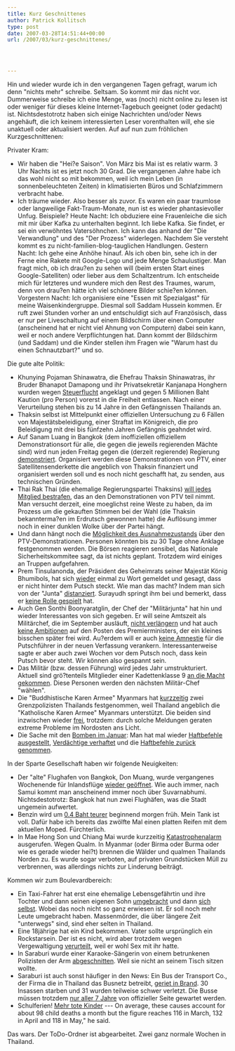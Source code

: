 ```yaml
---
title: Kurz Geschnittenes
author: Patrick Kollitsch
type: post
date: 2007-03-28T14:51:44+00:00
url: /2007/03/kurz-geschnittenes/




---
```

Hin und wieder wurde ich in den vergangenen Tagen gefragt, warum ich denn "nichts mehr" schreibe. Seltsam. So kommt mir das nicht vor. Dummerweise schreibe ich eine Menge, was (noch) nicht online zu lesen ist oder weniger für dieses kleine Internet-Tagebuch geeignet (oder gedacht) ist. Nichtsdestotrotz haben sich einige Nachrichten und/oder News angehäuft, die ich keinem interessierten Leser vorenthalten will, ehe sie unaktuell oder aktualisiert werden. Auf auf nun zum fröhlichen Kurzgeschnittenen:

Privater Kram:

  * Wir haben die "Hei?e Saison". Von März bis Mai ist es relativ warm. 3 Uhr Nachts ist es jetzt noch 30 Grad. Die vergangenen Jahre habe ich das wohl nicht so mit bekommen, weil ich mein Leben (in sonnenbeleuchteten Zeiten) in klimatisierten Büros und Schlafzimmern verbracht habe.
  * Ich träume wieder. Also besser als zuvor. Es waren ein paar traumlose oder langweilige Fakt-Traum-Monate, nun ist es wieder phantasievoller Unfug. Beispiele? Heute Nacht: Ich obduziere eine Frauenleiche die sich mit mir über Kafka zu unterhalten beginnt. Ich liebe Kafka. Sie findet, er sei ein verwöhntes Vatersöhnchen. Ich kann das anhand der "Die Verwandlung" und des "Der Prozess" widerlegen. Nachdem Sie versteht kommt es zu nicht-familien-blog-tauglichen Handlungen. Gestern Nacht: Ich gehe eine Anhöhe hinauf. Als ich oben bin, sehe ich in der Ferne eine Rakete mit Google-Logo und jede Menge Schaulustiger. Man fragt mich, ob ich drau?en zu sehen will (beim ersten Start eines Google-Satelliten) oder lieber aus dem Schaltzentrum. Ich entscheide mich für letzteres und wundere mich den Rest des Traumes, warum, denn von drau?en hätte ich viel schönere Bilder schie?en können. Vorgestern Nacht: Ich organisiere eine "Essen mit Spezialgast" für meine Waisenkindergruppe. Diesmal soll Saddam Hussein kommen. Er ruft zwei Stunden vorher an und entschuldigt sich auf Französisch, dass er nur per Liveschaltung auf einem Bildschirm über einen Computer (anscheinend hat er nicht viel Ahnung von Computern) dabei sein kann, weil er noch andere Verpflichtungen hat. Dann kommt der Bildschirm (und Saddam) und die Kinder stellen ihm Fragen wie "Warum hast du einen Schnautzbart?" und so.

Die gute alte Politik:

  * Khunying Pojaman Shinawatra, die Ehefrau Thaksin Shinawatras, ihr Bruder Bhanapot Damapong und ihr Privatsekretär Kanjanapa Honghern wurden wegen [Steuerflucht][1] angeklagt und gegen 5 Millionen Baht Kaution (pro Person) vorerst in die Freiheit entlassen. Nach einer Verurteilung stehen bis zu 14 Jahre in den Gefängnissen Thailands an.
  * Thaksin selbst ist Mittelpunkt einer offiziellen Untersuchung zu 6 Fällen von Majestätsbeleidigung, einer Straftat im Königreich, die pro Beleidigung mit drei bis fünfzehn Jahren Gefängnis geahndet wird.
  * Auf Sanam Luang in Bangkok (dem inoffiziellen offiziellem Demonstrationsort für alle, die gegen die jeweils regierenden Mächte sind) wird nun jeden Freitag gegen die (derzeit regierende) Regierung [demonstriert][2]. Organisiert werden diese Demonstrationen von <span class="caps">PTV</span>, einer Satellitensenderkette die angeblich von Thaksin finanziert und organisiert werden soll und es noch nicht geschafft hat, zu senden, aus technischen Gründen.
  * Thai Rak Thai (die ehemalige Regierungspartei Thaksins) [will jedes Mitglied bestrafen][3], das an den Demonstrationen von <span class="caps">PTV</span> teil nimmt. Man versucht derzeit, eine moeglichst reine Weste zu haben, da im Prozess um die gekauften Stimmen bei der Wahl (die Thaksin bekannterma?en im Erdrutsch gewonnen hatte) die Auflösung immer noch in einer dunklen Wolke über der Partei hängt.
  * Und dann hängt noch die [Möglichkeit des Ausnahmezustands][4] über den PTV-Demonstrationen. Personen könnten bis zu 30 Tage ohne Anklage festgenommen werden. Die Börsen reagieren sensibel, das Nationale Sicherheitskommitee sagt, da ist nichts geplant. Trotzdem wird einiges an Truppen aufgefahren.
  * Prem Tinsulanonda, der Präsident des Geheimrats seiner Majestät König Bhumibols, hat sich <a href="1115">wieder</a> einmal zu Wort gemeldet und gesagt, dass er nicht hinter dem Putsch steckt. Wie man das macht? Indem man sich von der "Junta" [distanziert][5]. Surayudh springt ihm bei und bemerkt, dass er [keine Rolle gespielt][6] hat. 
  * Auch Gen Sonthi Boonyaratglin, der Chef der "Militärjunta" hat hin und wieder Interessantes von sich gegeben. Er will seine Amtszeit als Militärchef, die im September ausläuft, [nicht verlängern][7] und hat auch [keine Ambitionen][8] auf den Posten des Premierministers, der ein kleines bisschen später frei wird. Au?erdem will er auch [keine Amnestie][9] für die Putschführer in der neuen Verfassung verankern. Interessanterweise sagte er aber auch zwei Wochen vor dem Putsch noch, dass kein Putsch bevor steht. Wir können also gespannt sein.
  * Das Militär (bzw. dessen Führung) wird jedes Jahr umstrukturiert. Aktuell sind grö?tenteils Mitglieder einer Kadettenklasse 9 [an die Macht gekommen][10]. Diese Personen werden den nächsten Militär-Chef "wählen".
  * Die "Buddhistische Karen Armee" Myanmars hat [kurzzeitig][11] zwei Grenzpolizisten Thailands festgenommen, weil Thailand angeblich die "Katholische Karen Armee" Myanmars unterstützt. Die beiden sind inzwischen wieder [frei][12], trotzdem: durch solche Meldungen geraten extreme Probleme im Nordosten ans Licht. 
  * Die Sache mit den <a href="1073">Bomben im Januar</a>: Man hat mal wieder [Haftbefehle ausgestellt][13], [Verdächtige verhaftet][14] und die [Haftbefehle zurück genommen][13].

In der Sparte Gesellschaft haben wir folgende Neuigkeiten:

  * Der "alte" Flughafen von Bangkok, Don Muang, wurde vergangenes Wochenende für Inlandsflüge [wieder geöffnet][15]. Wie auch immer, nach Samui kommt man anscheinend immer noch über Suvarnabhumi. Nichtsdestotrotz: Bangkok hat nun zwei Flughäfen, was die Stadt ungemein aufwertet.
  * Benzin wird um [0.4 Baht teurer][16] beginnend morgen früh. Mein Tank ist voll. Dafür habe ich bereits das zwölfte Mal einen platten Reifen mit dem aktuellen Moped. Fürchterlich.
  * In Mae Hong Son und Chiang Mai wurde kurzzeitig [Katastrophenalarm][17] ausgerufen. Wegen Qualm. In Myanmar (oder Birma oder Burma oder wie es gerade wieder hei?t) brennen die Wälder und qualmen Thailands Norden zu. Es wurde sogar verboten, auf privaten Grundstücken Müll zu verbrennen, was allerdings nichts zur Linderung beiträgt.

Kommen wir zum Boulevardbereich:

  * Ein Taxi-Fahrer hat erst eine ehemalige Lebensgefährtin und ihre Tochter und dann seinen eigenen Sohn [umgebracht][18] und dann [sich selbst][19]. Wobei das noch nicht so ganz erwiesen ist. Er soll noch mehr Leute umgebracht haben. Massenmörder, die über längere Zeit "unterwegs" sind, sind eher selten in Thailand.
  * Eine 18jährige hat ein Kind bekommen. Vater sollte ursprünglich ein Rockstarsein. Der ist es nicht, wird aber trotzdem wegen Vergewaltigung [verurteilt][20], weil er wohl Sex mit ihr hatte.
  * In Saraburi wurde einer Karaoke-Sängerin von einem betrunkenen Polizisten der Arm [abgeschnitten][21]. Weil sie nicht an seinem Tisch sitzen wollte.
  * Saraburi ist auch sonst häufiger in den News: Ein Bus der Transport Co., der Firma die in Thailand das Busnetz betreibt, [geriet in Brand][22]. 30 Insassen starben und 31 wurden teilweise schwer verletzt. Die Busse müssen trotzdem [nur aller 7 Jahre][23] von offizieller Seite gewartet werden.
  * Schulferien! [Mehr tote Kinder][24] --- On average, these causes account for about 98 child deaths a month but the figure reaches 116 in March, 132 in April and 118 in May," he said.

Das wars. Der ToDo-Ordner ist abgearbeitet. Zwei ganz normale Wochen in Thailand.

 [1]: http://www.nationmultimedia.com/2007/03/26/headlines/headlines_30030252.php
 [2]: http://www.nationmultimedia.com/breakingnews/read.php?newsid=30030492
 [3]: http://www.nationmultimedia.com/breakingnews/read.php?newsid=30030490
 [4]: http://www.nationmultimedia.com/2007/03/28/headlines/headlines_30030488.php
 [5]: http://www.nationmultimedia.com/breakingnews/read.php?newsid=30030154
 [6]: http://www.nationmultimedia.com/2007/03/25/headlines/headlines_30030174.php
 [7]: http://www.nationmultimedia.com/breakingnews/read.php?newsid=30030095
 [8]: http://edition.cnn.com/2007/POLITICS/03/24/thailand.leader.reut/index.html?eref=edition_asia
 [9]: http://www.nationmultimedia.com/breakingnews/read.php?newsid=30030094
 [10]: http://www.nationmultimedia.com/breakingnews/read.php?newsid=30029867
 [11]: http://www.nationmultimedia.com/2007/03/26/national/national_30030236.php
 [12]: http://www.nationmultimedia.com/breakingnews/read.php?newsid=30030246
 [13]: http://www.nationmultimedia.com/2007/03/28/headlines/headlines_30030481.php
 [14]: http://www.nationmultimedia.com/breakingnews/read.php?newsid=30030494
 [15]: http://www.nationmultimedia.com/2007/03/25/headlines/headlines_30030176.php
 [16]: http://www.nationmultimedia.com/breakingnews/read.php?newsid=30030469
 [17]: http://www.nationmultimedia.com/breakingnews/read.php?newsid=30030470
 [18]: http://www.nationmultimedia.com/breakingnews/read.php?newsid=30030190
 [19]: http://www.nationmultimedia.com/2007/03/27/national/national_30030330.php
 [20]: http://www.nationmultimedia.com/breakingnews/read.php?newsid=30029866
 [21]: http://www.nationmultimedia.com/2007/03/22/headlines/headlines_30029973.php
 [22]: http://www.nationmultimedia.com/2007/03/21/headlines/headlines_30029873.php
 [23]: http://www.nationmultimedia.com/2007/03/21/headlines/headlines_30029888.php
 [24]: http://www.nationmultimedia.com/2007/03/24/national/national_30030136.php